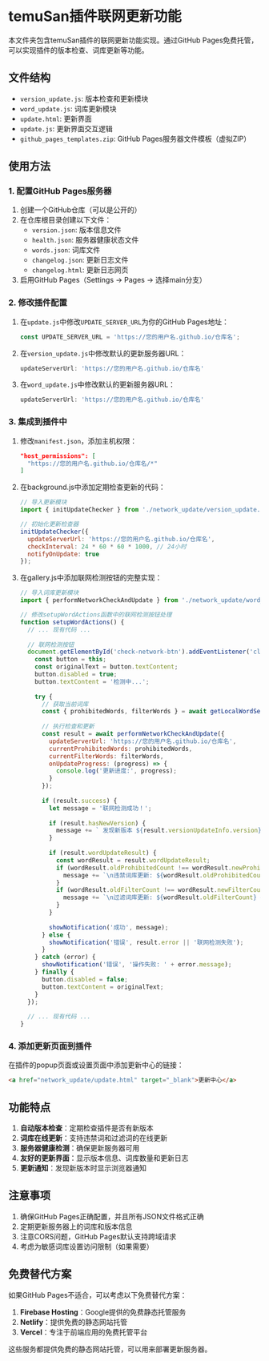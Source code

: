 # temuSan插件联网更新功能

本文件夹包含temuSan插件的联网更新功能实现。通过GitHub Pages免费托管，可以实现插件的版本检查、词库更新等功能。

## 文件结构

- `version_update.js`: 版本检查和更新模块
- `word_update.js`: 词库更新模块
- `update.html`: 更新界面
- `update.js`: 更新界面交互逻辑
- `github_pages_templates.zip`: GitHub Pages服务器文件模板（虚拟ZIP）

## 使用方法

### 1. 配置GitHub Pages服务器

1. 创建一个GitHub仓库（可以是公开的）
2. 在仓库根目录创建以下文件：
   - `version.json`: 版本信息文件
   - `health.json`: 服务器健康状态文件
   - `words.json`: 词库文件
   - `changelog.json`: 更新日志文件
   - `changelog.html`: 更新日志网页
3. 启用GitHub Pages（Settings → Pages → 选择main分支）

### 2. 修改插件配置

1. 在`update.js`中修改`UPDATE_SERVER_URL`为你的GitHub Pages地址：
   ```javascript
   const UPDATE_SERVER_URL = 'https://您的用户名.github.io/仓库名';
   ```

2. 在`version_update.js`中修改默认的更新服务器URL：
   ```javascript
   updateServerUrl: 'https://您的用户名.github.io/仓库名'
   ```

3. 在`word_update.js`中修改默认的更新服务器URL：
   ```javascript
   updateServerUrl: 'https://您的用户名.github.io/仓库名'
   ```

### 3. 集成到插件中

1. 修改`manifest.json`，添加主机权限：
   ```json
   "host_permissions": [
     "https://您的用户名.github.io/仓库名/*"
   ]
   ```

2. 在background.js中添加定期检查更新的代码：
   ```javascript
   // 导入更新模块
   import { initUpdateChecker } from './network_update/version_update.js';
   
   // 初始化更新检查器
   initUpdateChecker({
     updateServerUrl: 'https://您的用户名.github.io/仓库名',
     checkInterval: 24 * 60 * 60 * 1000, // 24小时
     notifyOnUpdate: true
   });
   ```

3. 在gallery.js中添加联网检测按钮的完整实现：
   ```javascript
   // 导入词库更新模块
   import { performNetworkCheckAndUpdate } from './network_update/word_update.js';
   
   // 修改setupWordActions函数中的联网检测按钮处理
   function setupWordActions() {
     // ... 现有代码 ...
     
     // 联网检测按钮
     document.getElementById('check-network-btn').addEventListener('click', async () => {
       const button = this;
       const originalText = button.textContent;
       button.disabled = true;
       button.textContent = '检测中...';
       
       try {
         // 获取当前词库
         const { prohibitedWords, filterWords } = await getLocalWordSets();
         
         // 执行检查和更新
         const result = await performNetworkCheckAndUpdate({
           updateServerUrl: 'https://您的用户名.github.io/仓库名',
           currentProhibitedWords: prohibitedWords,
           currentFilterWords: filterWords,
           onUpdateProgress: (progress) => {
             console.log('更新进度:', progress);
           }
         });
         
         if (result.success) {
           let message = '联网检测成功！';
           
           if (result.hasNewVersion) {
             message += ` 发现新版本 ${result.versionUpdateInfo.version}！`;
           }
           
           if (result.wordUpdateResult) {
             const wordResult = result.wordUpdateResult;
             if (wordResult.oldProhibitedCount !== wordResult.newProhibitedCount) {
               message += `\n违禁词库更新: ${wordResult.oldProhibitedCount} → ${wordResult.newProhibitedCount}`;
             }
             if (wordResult.oldFilterCount !== wordResult.newFilterCount) {
               message += `\n过滤词库更新: ${wordResult.oldFilterCount} → ${wordResult.newFilterCount}`;
             }
           }
           
           showNotification('成功', message);
         } else {
           showNotification('错误', result.error || '联网检测失败');
         }
       } catch (error) {
         showNotification('错误', '操作失败: ' + error.message);
       } finally {
         button.disabled = false;
         button.textContent = originalText;
       }
     });
     
     // ... 现有代码 ...
   }
   ```

### 4. 添加更新页面到插件

在插件的popup页面或设置页面中添加更新中心的链接：
```html
<a href="network_update/update.html" target="_blank">更新中心</a>
```

## 功能特点

1. **自动版本检查**：定期检查插件是否有新版本
2. **词库在线更新**：支持违禁词和过滤词的在线更新
3. **服务器健康检测**：确保更新服务器可用
4. **友好的更新界面**：显示版本信息、词库数量和更新日志
5. **更新通知**：发现新版本时显示浏览器通知

## 注意事项

1. 确保GitHub Pages正确配置，并且所有JSON文件格式正确
2. 定期更新服务器上的词库和版本信息
3. 注意CORS问题，GitHub Pages默认支持跨域请求
4. 考虑为敏感词库设置访问限制（如果需要）

## 免费替代方案

如果GitHub Pages不适合，可以考虑以下免费替代方案：

1. **Firebase Hosting**：Google提供的免费静态托管服务
2. **Netlify**：提供免费的静态网站托管
3. **Vercel**：专注于前端应用的免费托管平台

这些服务都提供免费的静态网站托管，可以用来部署更新服务器。

